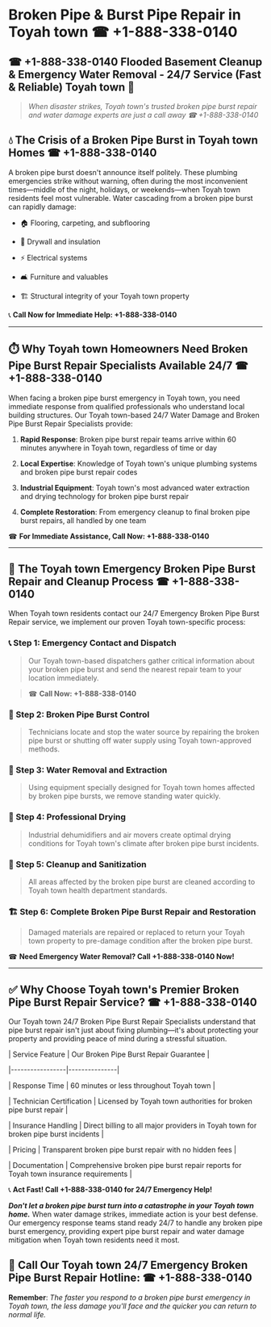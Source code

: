# Broken Pipe & Burst Pipe Repair in Toyah town ☎ +1-888-338-0140  
## ☎ +1-888-338-0140 Flooded Basement Cleanup & Emergency Water Removal - 24/7 Service (Fast & Reliable) Toyah town 🚨  

> *When disaster strikes, Toyah town's trusted broken pipe burst repair and water damage experts are just a call away ☎ +1-888-338-0140*  

## 💧 The Crisis of a Broken Pipe Burst in Toyah town Homes ☎ +1-888-338-0140  

A broken pipe burst doesn't announce itself politely. These plumbing emergencies strike without warning, often during the most inconvenient times—middle of the night, holidays, or weekends—when Toyah town residents feel most vulnerable. Water cascading from a broken pipe burst can rapidly damage:  

* 🏠 Flooring, carpeting, and subflooring  
* 🧱 Drywall and insulation  
* ⚡ Electrical systems  
* 🛋️ Furniture and valuables  
* 🏗️ Structural integrity of your Toyah town property  

📞 **Call Now for Immediate Help: +1-888-338-0140**  

---  

## ⏱️ Why Toyah town Homeowners Need Broken Pipe Burst Repair Specialists Available 24/7 ☎ +1-888-338-0140  

When facing a broken pipe burst emergency in Toyah town, you need immediate response from qualified professionals who understand local building structures. Our Toyah town-based 24/7 Water Damage and Broken Pipe Burst Repair Specialists provide:  

1. **Rapid Response**: Broken pipe burst repair teams arrive within 60 minutes anywhere in Toyah town, regardless of time or day  
2. **Local Expertise**: Knowledge of Toyah town's unique plumbing systems and broken pipe burst repair codes  
3. **Industrial Equipment**: Toyah town's most advanced water extraction and drying technology for broken pipe burst repair  
4. **Complete Restoration**: From emergency cleanup to final broken pipe burst repairs, all handled by one team  

☎ **For Immediate Assistance, Call Now: +1-888-338-0140**  

---  

## 🔧 The Toyah town Emergency Broken Pipe Burst Repair and Cleanup Process ☎ +1-888-338-0140  

When Toyah town residents contact our 24/7 Emergency Broken Pipe Burst Repair service, we implement our proven Toyah town-specific process:  

### 📞 Step 1: Emergency Contact and Dispatch  
> Our Toyah town-based dispatchers gather critical information about your broken pipe burst and send the nearest repair team to your location immediately.  
> ☎ **Call Now: +1-888-338-0140**  

### 🚿 Step 2: Broken Pipe Burst Control  
> Technicians locate and stop the water source by repairing the broken pipe burst or shutting off water supply using Toyah town-approved methods.  

### 🌊 Step 3: Water Removal and Extraction  
> Using equipment specially designed for Toyah town homes affected by broken pipe bursts, we remove standing water quickly.  

### 💨 Step 4: Professional Drying  
> Industrial dehumidifiers and air movers create optimal drying conditions for Toyah town's climate after broken pipe burst incidents.  

### 🧼 Step 5: Cleanup and Sanitization  
> All areas affected by the broken pipe burst are cleaned according to Toyah town health department standards.  

### 🏗️ Step 6: Complete Broken Pipe Burst Repair and Restoration  
> Damaged materials are repaired or replaced to return your Toyah town property to pre-damage condition after the broken pipe burst.  

☎ **Need Emergency Water Removal? Call +1-888-338-0140 Now!**  

---  

## ✅ Why Choose Toyah town's Premier Broken Pipe Burst Repair Service? ☎ +1-888-338-0140  

Our Toyah town 24/7 Broken Pipe Burst Repair Specialists understand that pipe burst repair isn't just about fixing plumbing—it's about protecting your property and providing peace of mind during a stressful situation.  

| Service Feature | Our Broken Pipe Burst Repair Guarantee |  
|-----------------|---------------|  
| Response Time | 60 minutes or less throughout Toyah town |  
| Technician Certification | Licensed by Toyah town authorities for broken pipe burst repair |  
| Insurance Handling | Direct billing to all major providers in Toyah town for broken pipe burst incidents |  
| Pricing | Transparent broken pipe burst repair with no hidden fees |  
| Documentation | Comprehensive broken pipe burst repair reports for Toyah town insurance requirements |  

📞 **Act Fast! Call +1-888-338-0140 for 24/7 Emergency Help!**  

***Don't let a broken pipe burst turn into a catastrophe in your Toyah town home.*** When water damage strikes, immediate action is your best defense. Our emergency response teams stand ready 24/7 to handle any broken pipe burst emergency, providing expert pipe burst repair and water damage mitigation when Toyah town residents need it most.  

## 📱 Call Our Toyah town 24/7 Emergency Broken Pipe Burst Repair Hotline: ☎ +1-888-338-0140  

**Remember**: *The faster you respond to a broken pipe burst emergency in Toyah town, the less damage you'll face and the quicker you can return to normal life.*